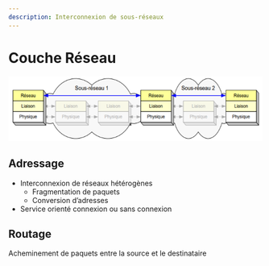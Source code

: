 ```yaml
---
description: Interconnexion de sous-réseaux
---
```


# Couche Réseau

![Couche r&#xE9;seau](../../.gitbook/assets/image%20%2884%29.png)

## Adressage

* Interconnexion de réseaux hétérogènes 
  * Fragmentation de paquets 
  * Conversion d’adresses 
* Service orienté connexion ou sans connexion

## Routage

Acheminement de paquets entre la source et le destinataire

